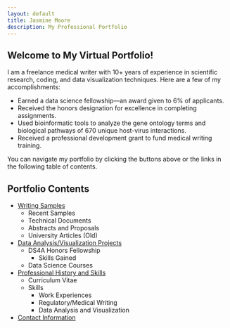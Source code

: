 ```yaml
---
layout: default
title: Jasmine Moore
description: My Professional Portfolio
---
```


## Welcome to My Virtual Portfolio!

I am a freelance medical writer with 10+ years of experience in scientific research, coding, and data visualization techniques. Here are a few of my accomplishments:
- Earned a data science fellowship—an award given to 6% of applicants.
- Received the honors designation for excellence in completing assignments.
- Used bioinformatic tools to analyze the gene ontology terms and biological pathways of 670 unique host-virus interactions.
- Received a professional development grant to fund medical writing training.

You can navigate my portfolio by clicking the buttons above or the links in the following table of contents.

## Portfolio Contents

- [Writing Samples](webpages/writing.md)
  - Recent Samples
  - Technical Documents
  - Abstracts and Proposals
  - University Articles (Old)
- [Data Analysis/Visualization Projects](webpages/data.md)
  - DS4A Honors Fellowship
    - Skills Gained
  - Data Science Courses
- [Professional History and Skills](webpages/cv.md)
  - Curriculum Vitae
  - Skills
    - Work Experiences
    - Regulatory/Medical Writing
    - Data Analysis and Visualization
- [Contact Information](webpages/contact.md)
